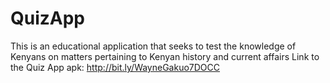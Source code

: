 # QuizApp
This is an educational application that seeks to test the knowledge of Kenyans on matters pertaining to Kenyan history and current affairs
Link to the Quiz App apk: http://bit.ly/WayneGakuo7DOCC
